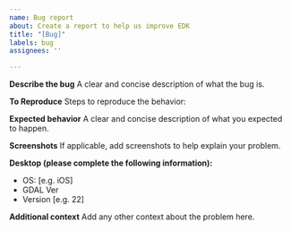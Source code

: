 ```yaml
---
name: Bug report
about: Create a report to help us improve EDK
title: "[Bug]"
labels: bug
assignees: ''

---
```


**Describe the bug**
A clear and concise description of what the bug is.

**To Reproduce**
Steps to reproduce the behavior:

**Expected behavior**
A clear and concise description of what you expected to happen.

**Screenshots**
If applicable, add screenshots to help explain your problem.

**Desktop (please complete the following information):**

- OS: [e.g. iOS]
- GDAL Ver
- Version [e.g. 22]

**Additional context**
Add any other context about the problem here.
